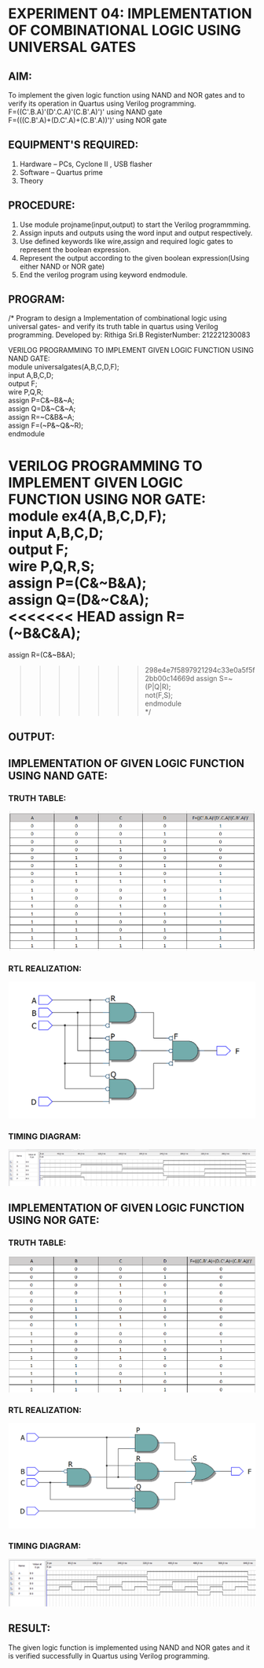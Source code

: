 # EXPERIMENT 04: IMPLEMENTATION OF COMBINATIONAL LOGIC USING UNIVERSAL GATES
## AIM:
To implement the given logic function using NAND and NOR gates and to verify its operation in Quartus using Verilog programming.  
F=((C'.B.A)'(D'.C.A)'(C.B'.A)')' using NAND gate  
F=(((C.B'.A)+(D.C'.A)+(C.B'.A))')' using NOR gate  

## EQUIPMENT'S REQUIRED:
1. Hardware – PCs, Cyclone II , USB flasher
2. Software – Quartus prime
3. Theory
 
## PROCEDURE:
1. Use module projname(input,output) to start the Verilog programmming.  
2. Assign inputs and outputs using the word input and output respectively.  
3. Use defined keywords like wire,assign and required logic gates to represent the boolean expression.  
4. Represent the output according to the given boolean expression(Using either NAND or NOR gate) 
5. End the verilog program using keyword endmodule.  


## PROGRAM:
/*
Program to design a Implementation of combinational logic using universal gates-  and verify its truth table in quartus using Verilog programming.
Developed by: Rithiga Sri.B
RegisterNumber:  212221230083


VERILOG PROGRAMMING TO IMPLEMENT GIVEN LOGIC FUNCTION USING NAND GATE:  
module universalgates(A,B,C,D,F);  
input A,B,C,D;  
output F;  
wire P,Q,R;  
assign P=C&~B&~A;  
assign Q=D&~C&~A;  
assign R=~C&B&~A;  
assign F=(~P&~Q&~R);  
endmodule  

VERILOG PROGRAMMING TO IMPLEMENT GIVEN LOGIC FUNCTION USING NOR GATE:  
module ex4(A,B,C,D,F);  
input A,B,C,D;  
output F;  
wire P,Q,R,S;  
assign P=(C&~B&A);  
assign Q=(D&~C&A);  
<<<<<<< HEAD
assign R=(~B&C&A);  
=======
assign R=(C&~B&A);  
>>>>>>> 298e4e7f5897921294c33e0a5f5f2bb00c14669d
assign S=~(P|Q|R);  
not(F,S);  
endmodule  
*/

## OUTPUT:
## IMPLEMENTATION OF GIVEN LOGIC FUNCTION USING NAND GATE:
### TRUTH TABLE:
![output](./nandtruth.png)
###  RTL REALIZATION:
![output](./nand.png)
### TIMING DIAGRAM:
![output](./nandtiming.jpeg)
## IMPLEMENTATION OF GIVEN LOGIC FUNCTION USING NOR GATE:
### TRUTH TABLE:
![output](./nortruth.png)
###  RTL REALIZATION:
![output](./nor.png)
### TIMING DIAGRAM:
![output](./nortiming.png)

## RESULT:
The given logic function is implemented using NAND and NOR gates and it is verified successfully in Quartus using Verilog programming.

 
